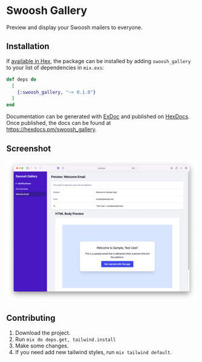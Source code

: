 # Swoosh Gallery

Preview and display your Swoosh mailers to everyone. 

## Installation

If [available in Hex](https://hex.pm/docs/publish), the package can be installed
by adding `swoosh_gallery` to your list of dependencies in `mix.exs`:

```elixir
def deps do
  [
    {:swoosh_gallery, "~> 0.1.0"}
  ]
end
```

Documentation can be generated with [ExDoc](https://github.com/elixir-lang/ex_doc)
and published on [HexDocs](https://hexdocs.pm). Once published, the docs can
be found at <https://hexdocs.pm/swoosh_gallery>.

## Screenshot

![](assets/docs/screenshot.png)

## Contributing

1. Download the project.
2. Run `mix do deps.get, tailwind.install`
3. Make some changes.
4. If you need add new tailwind styles, run `mix tailwind default`.